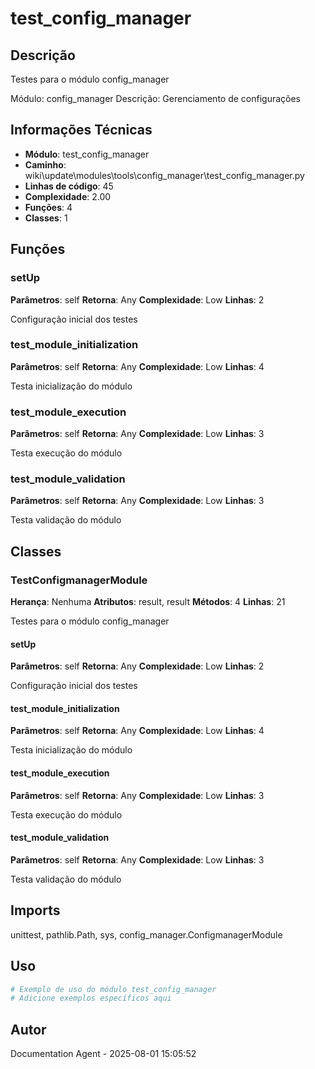 # test_config_manager

## Descrição

Testes para o módulo config_manager

Módulo: config_manager
Descrição: Gerenciamento de configurações

## Informações Técnicas

- **Módulo**: test_config_manager
- **Caminho**: wiki\update\modules\tools\config_manager\test_config_manager.py
- **Linhas de código**: 45
- **Complexidade**: 2.00
- **Funções**: 4
- **Classes**: 1

## Funções

### setUp

**Parâmetros**: self
**Retorna**: Any
**Complexidade**: Low
**Linhas**: 2

Configuração inicial dos testes

### test_module_initialization

**Parâmetros**: self
**Retorna**: Any
**Complexidade**: Low
**Linhas**: 4

Testa inicialização do módulo

### test_module_execution

**Parâmetros**: self
**Retorna**: Any
**Complexidade**: Low
**Linhas**: 3

Testa execução do módulo

### test_module_validation

**Parâmetros**: self
**Retorna**: Any
**Complexidade**: Low
**Linhas**: 3

Testa validação do módulo

## Classes

### TestConfigmanagerModule

**Herança**: Nenhuma
**Atributos**: result, result
**Métodos**: 4
**Linhas**: 21

Testes para o módulo config_manager

#### setUp

**Parâmetros**: self
**Retorna**: Any
**Complexidade**: Low
**Linhas**: 2

Configuração inicial dos testes

#### test_module_initialization

**Parâmetros**: self
**Retorna**: Any
**Complexidade**: Low
**Linhas**: 4

Testa inicialização do módulo

#### test_module_execution

**Parâmetros**: self
**Retorna**: Any
**Complexidade**: Low
**Linhas**: 3

Testa execução do módulo

#### test_module_validation

**Parâmetros**: self
**Retorna**: Any
**Complexidade**: Low
**Linhas**: 3

Testa validação do módulo

## Imports

unittest, pathlib.Path, sys, config_manager.ConfigmanagerModule

## Uso

```python
# Exemplo de uso do módulo test_config_manager
# Adicione exemplos específicos aqui
```

## Autor

Documentation Agent - 2025-08-01 15:05:52
